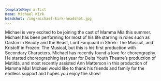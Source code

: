 ```yaml
---
templateKey: artist
name: Michael Kirk
headshot: /img/michael-kirk-headshot.jpg
---
```

Michael is very excited to be joining the cast of Mamma Mia this summer. Michael has been performing for most of his life starring in roles such as Gaston in Beauty and the Beast, Lord Farquaad in Shrek: The Musical, and Kristoff in Frozen: The Musical, but this is his first production with Secondary Characters. Michael has recently found a love for choreography. He started choreographing last year for Delta Youth Theatre’s production of Matilda, and most recently assisted Ann Matterson in this production of Mamma Mia! Michael would like to thank his friends and family for the endless support and hopes you enjoy the show!